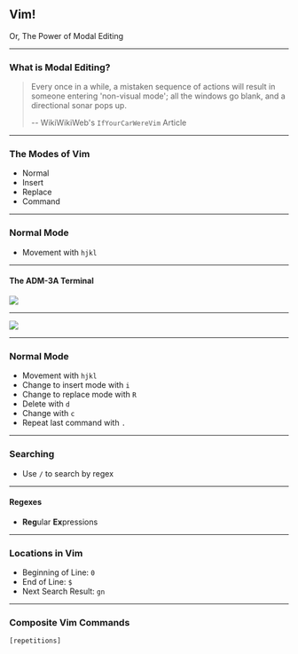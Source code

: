 ## Vim!

Or, The Power of Modal Editing

---

### What is Modal Editing?

> Every once in a while, a mistaken sequence of actions will result in someone entering 'non-visual mode'; all the windows go blank, and a directional sonar pops up.
>
> -- WikiWikiWeb's `IfYourCarWereVim` Article

---

### The Modes of Vim

 - Normal
 - Insert
 - Replace
 - Command

---

### Normal Mode

 - Movement with `hjkl`

-----

#### The ADM-3A Terminal

![](http://www.catonmat.net/images/why-vim-uses-hjkl/lsi-adm-3a.jpg)

-----

![](http://www.catonmat.net/images/why-vim-uses-hjkl/lsi-adm3a-full-keyboard.jpg)

---

### Normal Mode

 - Movement with `hjkl`
 - Change to insert mode with `i`
 - Change to replace mode with `R`
 - Delete with `d`
 - Change with `c`
 - Repeat last command with `.`

---

### Searching

 - Use `/` to search by regex

-----

#### Regexes

 - **Reg**ular **Ex**pressions

---

### Locations in Vim

 - Beginning of Line: `0`
 - End of Line: `$`
 - Next Search Result: `gn`

---

### Composite Vim Commands

```
[repetitions]
```
